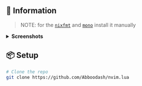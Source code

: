 ## 🍃 Information

> NOTE: for the [`nixfmt`](https://github.com/serokell/nixfmt) and [`mono`](https://www.mono-project.com) install it manually

<details>
<summary>
    <b>Screenshots</b>
</summary>
    <image src="/.images/dashboard.png" alt="dashboard screenshot"> 
    <image src="/.images/project.png" alt="project screenshot">
    <image src="/.images/wilder.png" alt="wilder screenshot">
    <image src="/.images/terminal.png" alt="terminal screenshot">
</details>

## 📦 Setup

```bash
# Clone the repo
git clone https://github.com/Abboodash/nvim.lua
```
